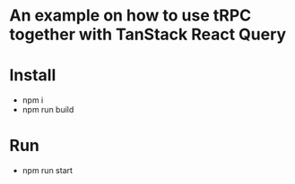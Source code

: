 # An example on how to use tRPC together with TanStack React Query

# Install

- npm i
- npm run build

# Run

- npm run start
